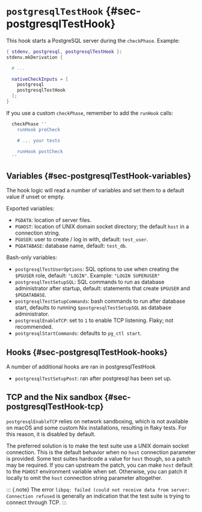 
# `postgresqlTestHook` {#sec-postgresqlTestHook}

This hook starts a PostgreSQL server during the `checkPhase`. Example:

```nix
{ stdenv, postgresql, postgresqlTestHook }:
stdenv.mkDerivation {

  # ...

  nativeCheckInputs = [
    postgresql
    postgresqlTestHook
  ];
}
```

If you use a custom `checkPhase`, remember to add the `runHook` calls:
```nix
  checkPhase ''
    runHook preCheck

    # ... your tests

    runHook postCheck
  ''
```

## Variables {#sec-postgresqlTestHook-variables}

The hook logic will read a number of variables and set them to a default value if unset or empty.

Exported variables:

 - `PGDATA`: location of server files.
 - `PGHOST`: location of UNIX domain socket directory; the default `host` in a connection string.
 - `PGUSER`: user to create / log in with, default: `test_user`.
 - `PGDATABASE`: database name, default: `test_db`.

Bash-only variables:

 - `postgresqlTestUserOptions`: SQL options to use when creating the `$PGUSER` role, default: `"LOGIN"`. Example: `"LOGIN SUPERUSER"`
 - `postgresqlTestSetupSQL`: SQL commands to run as database administrator after startup, default: statements that create `$PGUSER` and `$PGDATABASE`.
 - `postgresqlTestSetupCommands`: bash commands to run after database start, defaults to running `$postgresqlTestSetupSQL` as database administrator.
 - `postgresqlEnableTCP`: set to `1` to enable TCP listening. Flaky; not recommended.
 - `postgresqlStartCommands`: defaults to `pg_ctl start`.

## Hooks {#sec-postgresqlTestHook-hooks}

A number of additional hooks are ran in postgresqlTestHook

 - `postgresqlTestSetupPost`: ran after postgresql has been set up.

## TCP and the Nix sandbox {#sec-postgresqlTestHook-tcp}

`postgresqlEnableTCP` relies on network sandboxing, which is not available on macOS and some custom Nix installations, resulting in flaky tests.
For this reason, it is disabled by default.

The preferred solution is to make the test suite use a UNIX domain socket connection. This is the default behavior when no `host` connection parameter is provided.
Some test suites hardcode a value for `host` though, so a patch may be required. If you can upstream the patch, you can make `host` default to the `PGHOST` environment variable when set. Otherwise, you can patch it locally to omit the `host` connection string parameter altogether.

::: {.note}
The error `libpq: failed (could not receive data from server: Connection refused` is generally an indication that the test suite is trying to connect through TCP.
:::

